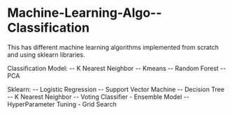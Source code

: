 # Machine-Learning-Algo--Classification


This has different machine learning algorithms implemented from scratch and using sklearn libraries.

Classification Model:
-- K Nearest Neighbor
-- Kmeans 
-- Random Forest
-- PCA

Sklearn:
-- Logistic Regression
-- Support Vector Machine
-- Decision Tree
-- K Nearest Neighbor
-- Voting Classifier - Ensemble Model
-- HyperParameter Tuning - Grid Search
